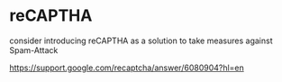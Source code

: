 # reCAPTHA

consider introducing reCAPTHA as a solution to take measures against Spam-Attack

https://support.google.com/recaptcha/answer/6080904?hl=en